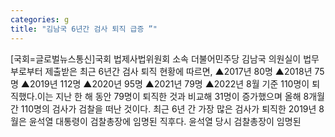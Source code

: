 ```yaml
---
categories: g
title: "김남국 6년간 검사 퇴직 급증 ”"
---
```

[국회=글로벌뉴스통신]국회 법제사법위원회 소속 더불어민주당 김남국 의원실이 법무부로부터 제출받은 최근 6년간 검사 퇴직 현황에 따르면, ▲2017년 80명 ▲2018년 75명 ▲2019년 112명 ▲2020년 95명 ▲2021년 79명 ▲2022년 8월 기준 110명이 퇴직했다.이는 지난 한 해 동안 79명이 퇴직한 것과 비교해 31명이 증가했으며 올해 8개월 간 110명의 검사가 검찰을 떠난 것이다. 최근 6년 간 가장 많은 검사가 퇴직한 2019년 8월은 윤석열 대통령이 검찰총장에 임명된 직후다. 윤석열 당시 검찰총장이 임명된